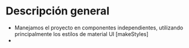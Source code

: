 # Descripción general 
- Manejamos el proyecto en componentes independientes, utilizando principalmente los estilos de material UI [makeStyles]
- 
